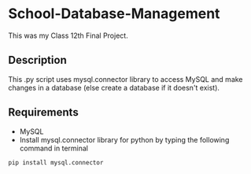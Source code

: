 # School-Database-Management
This was my Class 12th Final Project.
## Description
This .py script uses mysql.connector library to access MySQL and make changes in a database (else create a database if it doesn't exist).
## Requirements
- MySQL
- Install mysql.connector library for python by typing the following command in terminal
```
pip install mysql.connector
```
